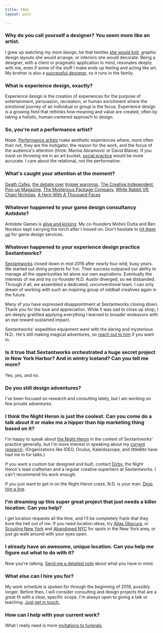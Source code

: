 ```yaml
---
title: FAQs
layout: post

---
```


### Why do you call yourself a designer? You seem more like an artist.

I grew up watching my mom design, be that textiles [she would knit](https://www.instagram.com/aprioriknits/), graphic design layouts she would arrange, or interiors she would decorate. Being a designer, with a client or pragmatic application in mind, resonates deeply with me, even if some of the stuff I make ends up feeling and acting like art. My brother is also a [successful designer](http://easterncollective.com/), so it runs in the family.
   
   
### What is experience design, exactly?
Experience design is the creation of experiences for the purpose of entertainment, persuasion, recreation, or human enrichment where the emotional journey of an individual or group is the focus. Experience design is a growing field that rethinks how meaning and value are created, often by taking a holistic, human-centered approach to design.
   
   
### So, you're not a performance artist?
Nope. [Performance artists](https://en.wikipedia.org/wiki/Performance_art) make aesthetic experiences where, more often than not, they are the instigator, the reason for the work, and the focus of the audience's attention (think: Marina Abramović or David Blaine). If you insist on throwing me in an art bucket, [social practice](https://en.wikipedia.org/wiki/Social_practice_(art)) would be more accurate. I care about the relational, not the performative.
  
  
### What's caught your attention at the moment?

[Death Cafes](http://deathcafe.com/), [the debate over](http://www.newyorker.com/magazine/2016/05/30/the-new-activism-of-liberal-arts-colleges) [trigger warnings](http://www.theatlantic.com/magazine/archive/2015/09/the-coddling-of-the-american-mind/399356/), [The Creative Independent](https://thecreativeindependent.com/), [Pop-up Magazine](https://www.popupmagazine.com/), [The Mysterious Package Company](https://www.mysteriouspackage.com/), [White Rabbit VR](http://www.whiterabbitstudiosvr.com/), [Chani Nicholas](http://chaninicholas.com/), [A Hero With A Thousand Faces](https://en.wikipedia.org/wiki/The_Hero_with_a_Thousand_Faces)
  
    
### Whatever happened to your game design consultancy Antidote?

Antidote Games is [alive and kicking](http://www.playistheantidote.com/). My co-founders Mohini Dutta and Ben Norskov kept carrying the torch after I moved on. Don't hesitate to [hit them up](mailto:hello@playistheantidote.com) for game design services. 
   
   
### Whatever happened to your experience design practice Sextantworks?

[Sextantworks](http://sextant.works/) closed down in mid-2016 after nearly four wild, busy years. We started out doing projects for fun. Their success outpaced our ability to manage all the oppertunities let alone our own aspirations. Eventually the interests of me and my co-founder N.D. Austin diverged, so we disbanded. Through it all, we assembled a dedicated, unconventional team. I can only dream of working with such an inspiring group of oddball creatives again in the future.  

Many of you have expressed disappointment at Sextantworks closing down. Thank you for the love and appreciation. While it was sad to close up shop, I am deeply gratified applying everything I learned to broader endeavors with an eye toward sustained impact. 

Sextantworks' expedition equipment went with the daring and mysterious N.D.. He's still making magical adventures, so <a href="mailto:imbibe@nightheronspeakeasy.com">reach out to him</a> if you want in.   
   
   
### Is it true that Sextantworks orchestrated a huge secret project in New York Harbor? And in wintry Iceland? Can you tell me more?

Yes, yes, and no.
   
   
### Do you still design adventures?

I've been focused on research and consulting lately, but I am working on few private adventures. 
   
   
### I think the Night Heron is just the coolest. Can you come do a talk about it or make me a hipper than hip marketing thing based on it?

I'm happy to speak about [the Night Heron](http://sextant.works/nightheron) in the context of Sextantworks' practice generally, but I'm more interest in speaking about my [current research](/2016/04/sex-death-survival/). (Organizations like IDEO, Oculus, Kaleidoscope, and littleBits have had me in for talks.) 

If you want a custom bar designed and built, contact <a href="http://dirby.info/">Dirby</a>, the Night Heron's lead craftsman and a regular creative superhero at Sextantworks. I can't recommend his work enough.

If you just want to get in on the Night Heron craze, N.D. is your man. <a href="mailto:imbibe@nightheronspeakeasy.com">Drop him a line</a>.

   
   
### I'm dreaming up this super great project that just needs a killer location. Can you help?

I get location requests all the time, and I'll be completely frank that they bore the hell out of me. If you need location ideas, try [Atlas Obscura](http://www.atlasobscura.com/), or [Scouting New York](http://www.scoutingny.com/) and [Abandoned NYC](https://abandonednyc.com/) for spots in the New York area, or just go walk around with your eyes open.
   
   
### I already have an awesome, unique location. Can you help me figure out what to do with it?

Now you're talking. <a href="mailto:&#105;&#100;&#097;&#064;&#117;&#110;&#099;&#111;&#109;&#109;&#111;&#110;&#112;&#108;&#097;&#099;&#101;&#115;&#046;&#099;&#111;&#109;">Send me a detailed note</a> about what you have in mind.
   
   
### What else can I hire you for?

My work schedule is spoken for through the beginning of 2018, possibly longer. Before then, I will consider consulting and design projects that are a great fit with a clear, specific scope. I'm always open to giving a talk or teaching. <a href="mailto:&#105;&#100;&#097;&#064;&#117;&#110;&#099;&#111;&#109;&#109;&#111;&#110;&#112;&#108;&#097;&#099;&#101;&#115;&#046;&#099;&#111;&#109;">Just get in touch.</a>
   
   
### How can I help with your current work?

What I really need is more [invitations to funerals](/2016/04/sex-death-survival/). 
   
    
